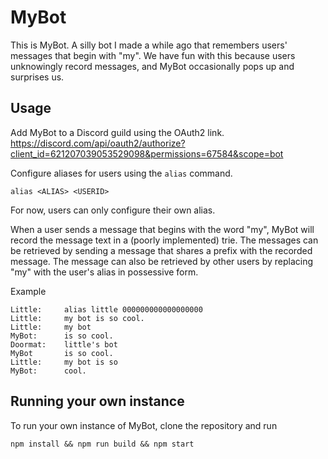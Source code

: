 # MyBot

This is MyBot. A silly bot I made a while ago that remembers users' messages that begin with "my". We have fun with this because users unknowingly record messages, and MyBot occasionally pops up and surprises us.

## Usage

Add MyBot to a Discord guild using the OAuth2 link.
https://discord.com/api/oauth2/authorize?client_id=621207039053529098&permissions=67584&scope=bot

Configure aliases for users using the `alias` command.
```
alias <ALIAS> <USERID>
```
For now, users can only configure their own alias.

When a user sends a message that begins with the word "my", MyBot will record the message text in a (poorly implemented) trie.
The messages can be retrieved by sending a message that shares a prefix with the recorded message. The message can also be retrieved by other users by replacing "my" with the user's alias in possessive form.

Example
```
Little:     alias little 000000000000000000
Little:     my bot is so cool.
Little:     my bot
MyBot:      is so cool.
Doormat:    little's bot
MyBot       is so cool.
Little:     my bot is so
MyBot:      cool.
```

## Running your own instance

To run your own instance of MyBot, clone the repository and run
```
npm install && npm run build && npm start
```
